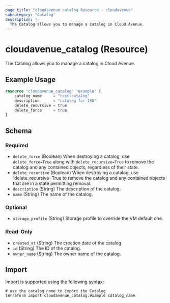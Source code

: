 ```yaml
---
page_title: "cloudavenue_catalog Resource - cloudavenue"
subcategory: "Catalog"
description: |-
  The Catalog allows you to manage a catalog in Cloud Avenue.
---
```


# cloudavenue_catalog (Resource)

The Catalog allows you to manage a catalog in Cloud Avenue.

## Example Usage

```terraform
resource "cloudavenue_catalog" "example" {
	catalog_name     = "test-catalog"
	description      = "catalog for ISO"
	delete_recursive = true
	delete_force     = true
}
```

<!-- schema generated by tfplugindocs -->
## Schema

### Required

- `delete_force` (Boolean) When destroying a catalog, use `delete_force=True` along with `delete_recursive=True` to remove the catalog and any contained objects, regardless of their state.
- `delete_recursive` (Boolean) When destroying a catalog, use `delete_recursive=True to remove the catalog and any contained objects that are in a state permitting removal.
- `description` (String) The description of the catalog.
- `name` (String) The name of the catalog.

### Optional

- `storage_profile` (String) Storage profile to override the VM default one.

### Read-Only

- `created_at` (String) The creation date of the catalog.
- `id` (String) The ID of the catalog.
- `owner_name` (String) The owner name of the catalog.

## Import

Import is supported using the following syntax:
```shell
# use the catalog_name to import the Catalog
terraform import cloudavenue_catalog.example catalog_name
```